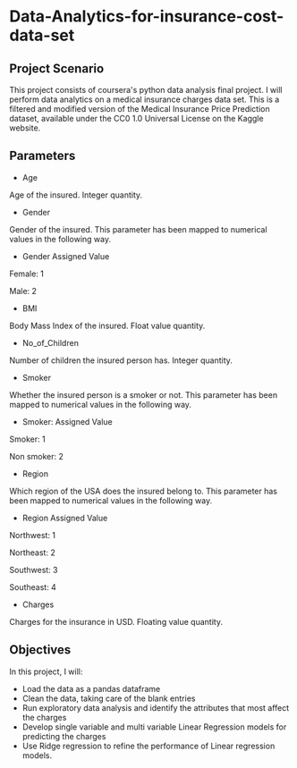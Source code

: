 # Data-Analytics-for-insurance-cost-data-set

## Project Scenario
This project consists of coursera's python data analysis final project.
I will perform data analytics on a medical insurance charges data set. This is a filtered and modified version of the Medical Insurance Price Prediction dataset, available under the CC0 1.0 Universal License on the Kaggle website.

## Parameters

- Age

Age of the insured. Integer quantity.

- Gender

Gender of the insured. This parameter has been mapped to numerical values in the following way.

- Gender	Assigned Value

Female: 1

Male: 2

- BMI

Body Mass Index of the insured. Float value quantity.

- No_of_Children

Number of children the insured person has. Integer quantity.

- Smoker

Whether the insured person is a smoker or not. This parameter has been mapped to numerical values in the following way.

- Smoker: Assigned Value

Smoker: 1

Non smoker: 2

- Region

Which region of the USA does the insured belong to. This parameter has been mapped to numerical values in the following way.

- Region	Assigned Value

Northwest: 1

Northeast: 2

Southwest: 3

Southeast: 4

- Charges

Charges for the insurance in USD. Floating value quantity.

## Objectives
In this project, I will:

* Load the data as a pandas dataframe
* Clean the data, taking care of the blank entries
* Run exploratory data analysis and identify the attributes that most affect the charges
* Develop single variable and multi variable Linear Regression models for predicting the charges
* Use Ridge regression to refine the performance of Linear regression models.

